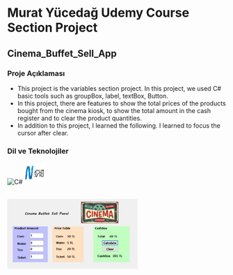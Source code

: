 # Murat Yücedağ Udemy Course Section Project 
## Cinema_Buffet_Sell_App

<h3>Proje Açıklaması</h3>

- This project is the variables section project. In this project, we used C# basic tools such as groupBox, label, textBox, Button.
- In this project, there are features to show the total prices of the products bought from the cinema kiosk, to show the total amount in the cash register and to clear the product quantities.
- In addition to this project, I learned the following. I learned to focus the cursor after clear.

<h3>Dil ve Teknolojiler</h3>
<p>
  <a target="_blank"  rel="noreferrer">   <img
  src="(https://camo.githubusercontent.com/f70b425aafbef383f0ec7b86678a85eb7a4b7a7923fb24fda1df3f4866e001c9/68747470733a2f2f74656368737461636b2d67656e657261746f722e76657263656c2e6170702f6370702d69636f6e2e737667)"
  alt="C#"
  width="50"  height="50"> </a>
  <a target="_blank"  rel="noreferrer"> 
  <img
  src="Cinema_Buffet_Sell_App\assets\aspnet.png"
  alt="C#"
  width="50"  height="50">  </a>
</p>

<br>
  <img
  src="Cinema_Buffet_Sell_App\assets\photo.jpeg"
  alt="Plane_Reservation_System"
  title="Plane_Reservation_System"
  style="display: inline-block; margin: 0 auto; max-width: 300px">
